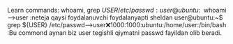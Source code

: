 Learn commands: whoami, grep ${USER} /etc/passwd:
user@ubuntu:~$ whoami -->user :neteja qaysi foydalanuvchi foydalanyapti sheldan
user@ubuntu:~$ grep ${USER} /etc/passwd-->user:x:1000:1000:ubuntu:/home/user:/bin/bash :Bu commond aynan biz user tegishli qiymatni passwd fayildan olib beradi.
